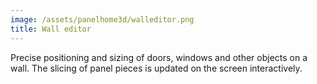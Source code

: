 ```yaml
---
image: /assets/panelhome3d/walleditor.png
title: Wall editor
---
```

Precise positioning and sizing of doors, windows and other objects on a wall. The slicing of panel pieces is updated on the screen interactively.
